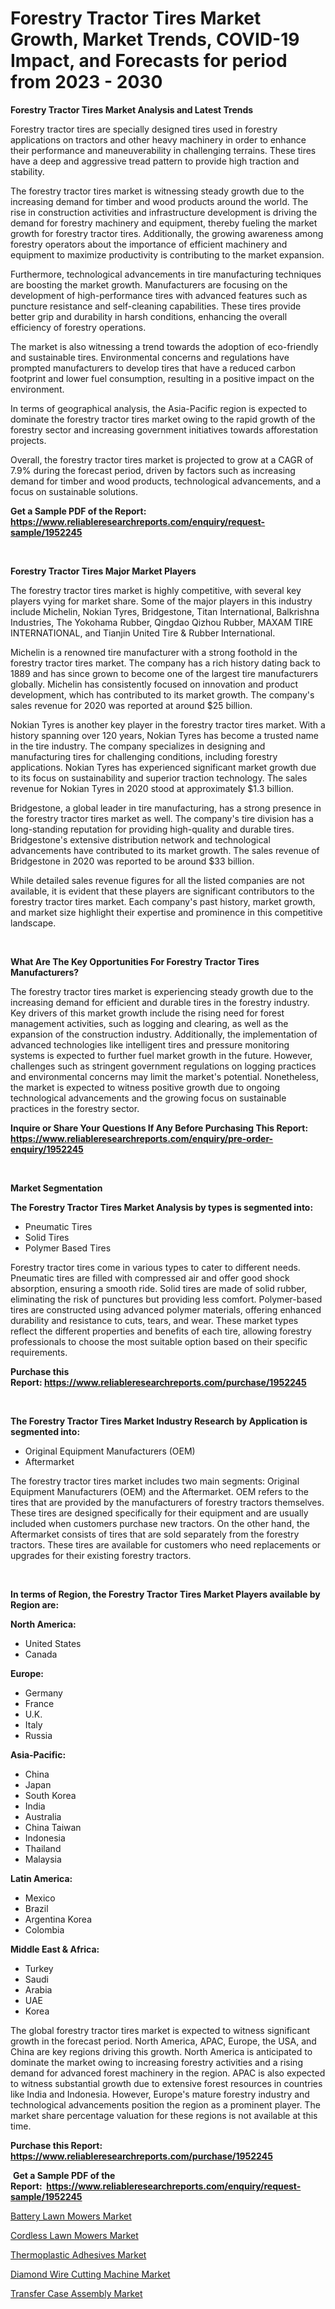 <p><h1>Forestry Tractor Tires Market Growth, Market Trends, COVID-19 Impact, and Forecasts for period from 2023 - 2030</h1></p><p><strong>Forestry Tractor Tires Market Analysis and Latest Trends</strong></p>
<p><p>Forestry tractor tires are specially designed tires used in forestry applications on tractors and other heavy machinery in order to enhance their performance and maneuverability in challenging terrains. These tires have a deep and aggressive tread pattern to provide high traction and stability.</p><p>The forestry tractor tires market is witnessing steady growth due to the increasing demand for timber and wood products around the world. The rise in construction activities and infrastructure development is driving the demand for forestry machinery and equipment, thereby fueling the market growth for forestry tractor tires. Additionally, the growing awareness among forestry operators about the importance of efficient machinery and equipment to maximize productivity is contributing to the market expansion.</p><p>Furthermore, technological advancements in tire manufacturing techniques are boosting the market growth. Manufacturers are focusing on the development of high-performance tires with advanced features such as puncture resistance and self-cleaning capabilities. These tires provide better grip and durability in harsh conditions, enhancing the overall efficiency of forestry operations.</p><p>The market is also witnessing a trend towards the adoption of eco-friendly and sustainable tires. Environmental concerns and regulations have prompted manufacturers to develop tires that have a reduced carbon footprint and lower fuel consumption, resulting in a positive impact on the environment.</p><p>In terms of geographical analysis, the Asia-Pacific region is expected to dominate the forestry tractor tires market owing to the rapid growth of the forestry sector and increasing government initiatives towards afforestation projects.</p><p>Overall, the forestry tractor tires market is projected to grow at a CAGR of 7.9% during the forecast period, driven by factors such as increasing demand for timber and wood products, technological advancements, and a focus on sustainable solutions.</p></p>
<p><strong>Get a Sample PDF of the Report:&nbsp; <a href="https://www.reliableresearchreports.com/enquiry/request-sample/1952245">https://www.reliableresearchreports.com/enquiry/request-sample/1952245</a></strong></p>
<p>&nbsp;</p>
<p><strong>Forestry Tractor Tires Major Market Players</strong></p>
<p><p>The forestry tractor tires market is highly competitive, with several key players vying for market share. Some of the major players in this industry include Michelin, Nokian Tyres, Bridgestone, Titan International, Balkrishna Industries, The Yokohama Rubber, Qingdao Qizhou Rubber, MAXAM TIRE INTERNATIONAL, and Tianjin United Tire & Rubber International.</p><p>Michelin is a renowned tire manufacturer with a strong foothold in the forestry tractor tires market. The company has a rich history dating back to 1889 and has since grown to become one of the largest tire manufacturers globally. Michelin has consistently focused on innovation and product development, which has contributed to its market growth. The company's sales revenue for 2020 was reported at around $25 billion.</p><p>Nokian Tyres is another key player in the forestry tractor tires market. With a history spanning over 120 years, Nokian Tyres has become a trusted name in the tire industry. The company specializes in designing and manufacturing tires for challenging conditions, including forestry applications. Nokian Tyres has experienced significant market growth due to its focus on sustainability and superior traction technology. The sales revenue for Nokian Tyres in 2020 stood at approximately $1.3 billion.</p><p>Bridgestone, a global leader in tire manufacturing, has a strong presence in the forestry tractor tires market as well. The company's tire division has a long-standing reputation for providing high-quality and durable tires. Bridgestone's extensive distribution network and technological advancements have contributed to its market growth. The sales revenue of Bridgestone in 2020 was reported to be around $33 billion.</p><p>While detailed sales revenue figures for all the listed companies are not available, it is evident that these players are significant contributors to the forestry tractor tires market. Each company's past history, market growth, and market size highlight their expertise and prominence in this competitive landscape.</p></p>
<p>&nbsp;</p>
<p><strong>What Are The Key Opportunities For Forestry Tractor Tires Manufacturers?</strong></p>
<p><p>The forestry tractor tires market is experiencing steady growth due to the increasing demand for efficient and durable tires in the forestry industry. Key drivers of this market growth include the rising need for forest management activities, such as logging and clearing, as well as the expansion of the construction industry. Additionally, the implementation of advanced technologies like intelligent tires and pressure monitoring systems is expected to further fuel market growth in the future. However, challenges such as stringent government regulations on logging practices and environmental concerns may limit the market's potential. Nonetheless, the market is expected to witness positive growth due to ongoing technological advancements and the growing focus on sustainable practices in the forestry sector.</p></p>
<p><strong>Inquire or Share Your Questions If Any Before Purchasing This Report: <a href="https://www.reliableresearchreports.com/enquiry/pre-order-enquiry/1952245">https://www.reliableresearchreports.com/enquiry/pre-order-enquiry/1952245</a></strong></p>
<p>&nbsp;</p>
<p><strong>Market Segmentation</strong></p>
<p><strong>The Forestry Tractor Tires Market Analysis by types is segmented into:</strong></p>
<p><ul><li>Pneumatic Tires</li><li>Solid Tires</li><li>Polymer Based Tires</li></ul></p>
<p><p>Forestry tractor tires come in various types to cater to different needs. Pneumatic tires are filled with compressed air and offer good shock absorption, ensuring a smooth ride. Solid tires are made of solid rubber, eliminating the risk of punctures but providing less comfort. Polymer-based tires are constructed using advanced polymer materials, offering enhanced durability and resistance to cuts, tears, and wear. These market types reflect the different properties and benefits of each tire, allowing forestry professionals to choose the most suitable option based on their specific requirements.</p></p>
<p><strong>Purchase this Report:&nbsp;<a href="https://www.reliableresearchreports.com/purchase/1952245">https://www.reliableresearchreports.com/purchase/1952245</a></strong></p>
<p>&nbsp;</p>
<p><strong>The Forestry Tractor Tires Market Industry Research by Application is segmented into:</strong></p>
<p><ul><li>Original Equipment Manufacturers (OEM)</li><li>Aftermarket</li></ul></p>
<p><p>The forestry tractor tires market includes two main segments: Original Equipment Manufacturers (OEM) and the Aftermarket. OEM refers to the tires that are provided by the manufacturers of forestry tractors themselves. These tires are designed specifically for their equipment and are usually included when customers purchase new tractors. On the other hand, the Aftermarket consists of tires that are sold separately from the forestry tractors. These tires are available for customers who need replacements or upgrades for their existing forestry tractors.</p></p>
<p>&nbsp;</p>
<p><strong>In terms of Region, the Forestry Tractor Tires Market Players available by Region are:</strong></p>
<p>
    <p> <strong> North America: </strong>
        <ul>
            <li>United States</li>
            <li>Canada</li>
        </ul>
        </p> 
    <p> <strong> Europe: </strong>
        <ul>
            <li>Germany</li>
            <li>France</li>
            <li>U.K.</li>
            <li>Italy</li>
            <li>Russia</li>
        </ul>
        </p> 
    <p> <strong> Asia-Pacific: </strong>
        <ul>
            <li>China</li>
            <li>Japan</li>
            <li>South Korea</li>
            <li>India</li>
            <li>Australia</li>
            <li>China Taiwan</li>
            <li>Indonesia</li>
            <li>Thailand</li>
            <li>Malaysia</li>
        </ul>
        </p> 
    <p> <strong> Latin America: </strong>
        <ul>
            <li>Mexico</li>
            <li>Brazil</li>
            <li>Argentina Korea</li>
            <li>Colombia</li>
        </ul>
        </p> 
    <p> <strong> Middle East & Africa: </strong>
        <ul>
            <li>Turkey</li>
            <li>Saudi</li>
            <li>Arabia</li>
            <li>UAE</li>
            <li>Korea</li>
        </ul>
    </p>
    </p>
<p><p>The global forestry tractor tires market is expected to witness significant growth in the forecast period. North America, APAC, Europe, the USA, and China are key regions driving this growth. North America is anticipated to dominate the market owing to increasing forestry activities and a rising demand for advanced forest machinery in the region. APAC is also expected to witness substantial growth due to extensive forest resources in countries like India and Indonesia. However, Europe's mature forestry industry and technological advancements position the region as a prominent player. The market share percentage valuation for these regions is not available at this time.</p></p>
<p><strong>Purchase this Report: <a href="https://www.reliableresearchreports.com/purchase/1952245">https://www.reliableresearchreports.com/purchase/1952245</a></strong></p>
<p>&nbsp;<strong>Get a Sample PDF of the Report:&nbsp;&nbsp;<a href="https://www.reliableresearchreports.com/enquiry/request-sample/1952245">https://www.reliableresearchreports.com/enquiry/request-sample/1952245</a></strong></p>
<p><strong></strong></p>
<p><p><a href="https://medium.com/@zolajenkins1966/decoding-battery-lawn-mowers-market-metrics-market-share-trends-and-growth-patterns-2dd99c65aaa7">Battery Lawn Mowers Market</a></p><p><a href="https://medium.com/@darianswift1922/decoding-cordless-lawn-mowers-market-metrics-market-share-trends-and-growth-patterns-903ac361b41d">Cordless Lawn Mowers Market</a></p><p><a href="https://github.com/dringals/Market-Research-Report-List-1/blob/main/thermoplastic-adhesives-market.md">Thermoplastic Adhesives Market</a></p><p><a href="https://medium.com/@caylawisoky8698/diamond-wire-cutting-machine-market-comprehensive-assessment-by-type-application-and-geography-d36c95a805fa">Diamond Wire Cutting Machine Market</a></p><p><a href="https://medium.com/@abbieparker1964/transfer-case-assembly-market-analysis-its-cagr-market-segmentation-and-global-industry-overview-8da62f825b63">Transfer Case Assembly Market</a></p></p>